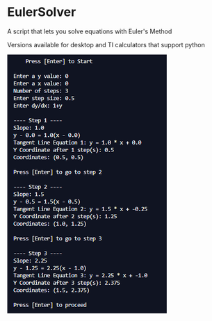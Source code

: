 # EulerSolver
 A script that lets you solve equations with Euler's Method

 Versions available for desktop and TI calculators that support python

![Example](https://github.com/Spinny2005/EulerSolver/blob/38933afe29e062071476af2d0a9f95658bd84a15/EulerSolverExample.png?raw=true)
